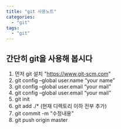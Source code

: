 ```yaml
---
title: "git 사용노트"
categories:
  - "git"
tags:
  - "git"
---
```


## 간단히 git을 사용해 봅시다
1. 먼저 git 설치 "https://www.git-scm.com"
2. git config –global user.name “your name” 
3. git config –global user.email “your mail” 
4. git config –global user.email “your mail” 
5. git init 
6. git add ./* (현재 디렉토리 이하 전부 추가)
7. git commit -m “수정내용”
8. git push origin master
